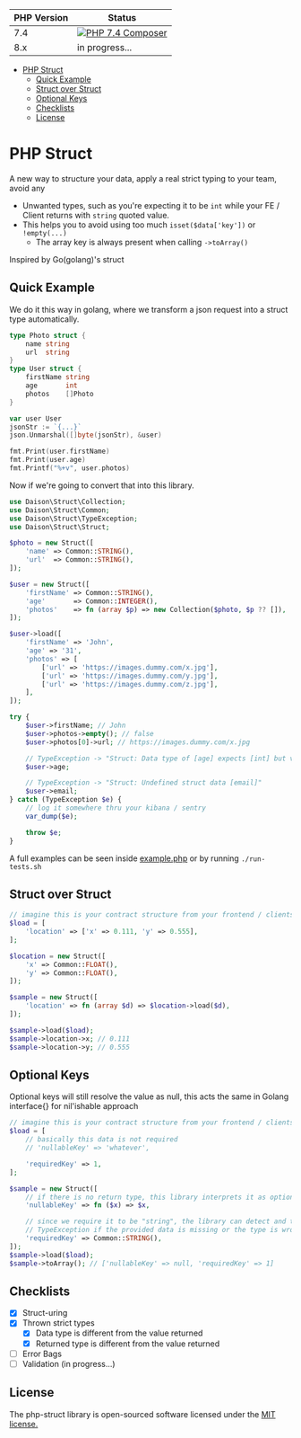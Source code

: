 PHP Version | Status
------------|--------
7.4 | [![PHP 7.4 Composer](https://github.com/daison12006013/php-struct/actions/workflows/php7.4.yml/badge.svg)](https://github.com/daison12006013/php-struct/actions/workflows/php7.4.yml)
8.x | in progress...

- [PHP Struct](#php-struct)
  - [Quick Example](#quick-example)
  - [Struct over Struct](#struct-over-struct)
  - [Optional Keys](#optional-keys)
  - [Checklists](#checklists)
  - [License](#license)

# PHP Struct

A new way to structure your data, apply a real strict typing to your team, avoid any

- Unwanted types, such as you're expecting it to be `int` while your FE / Client returns with `string` quoted value.
- This helps you to avoid using too much `isset($data['key'])` or `!empty(...)`
  - The array key is always present when calling `->toArray()`

Inspired by Go(golang)'s struct

## Quick Example

We do it this way in golang, where we transform a json request into a struct type automatically.

```go
type Photo struct {
    name string
    url  string
}
type User struct {
    firstName string
    age       int
    photos    []Photo
}

var user User
jsonStr := `{...}`
json.Unmarshal([]byte(jsonStr), &user)

fmt.Print(user.firstName)
fmt.Print(user.age)
fmt.Printf("%+v", user.photos)
```

Now if we're going to convert that into this library.

```php
use Daison\Struct\Collection;
use Daison\Struct\Common;
use Daison\Struct\TypeException;
use Daison\Struct\Struct;

$photo = new Struct([
    'name' => Common::STRING(),
    'url'  => Common::STRING(),
]);

$user = new Struct([
    'firstName' => Common::STRING(),
    'age'       => Common::INTEGER(),
    'photos'    => fn (array $p) => new Collection($photo, $p ?? []),
]);

$user->load([
    'firstName' => 'John',
    'age' => '31',
    'photos' => [
        ['url' => 'https://images.dummy.com/x.jpg'],
        ['url' => 'https://images.dummy.com/y.jpg'],
        ['url' => 'https://images.dummy.com/z.jpg'],
    ],
]);

try {
    $user->firstName; // John
    $user->photos->empty(); // false
    $user->photos[0]->url; // https://images.dummy.com/x.jpg

    // TypeException -> "Struct: Data type of [age] expects [int] but value is '31' typed [string]"
    $user->age;

    // TypeException -> "Struct: Undefined struct data [email]"
    $user->email;
} catch (TypeException $e) {
    // log it somewhere thru your kibana / sentry
    var_dump($e);

    throw $e;
}
```

A full examples can be seen inside [example.php](example.php) or by running `./run-tests.sh`

## Struct over Struct

```php
// imagine this is your contract structure from your frontend / clients
$load = [
    'location' => ['x' => 0.111, 'y' => 0.555],
];

$location = new Struct([
    'x' => Common::FLOAT(),
    'y' => Common::FLOAT(),
]);

$sample = new Struct([
    'location' => fn (array $d) => $location->load($d),
]);

$sample->load($load);
$sample->location->x; // 0.111
$sample->location->y; // 0.555
```

## Optional Keys

Optional keys will still resolve the value as null, this acts the same in Golang interface{} for nil'ishable approach

```php
// imagine this is your contract structure from your frontend / clients
$load = [
    // basically this data is not required
    // 'nullableKey' => 'whatever',

    'requiredKey' => 1,
];

$sample = new Struct([
    // if there is no return type, this library interprets it as optional or any type.
    'nullableKey' => fn ($x) => $x,

    // since we require it to be "string", the library can detect and throw
    // TypeException if the provided data is missing or the type is wrong
    'requiredKey' => Common::STRING(),
]);
$sample->load($load);
$sample->toArray(); // ['nullableKey' => null, 'requiredKey' => 1]
```

## Checklists

- [x] Struct-uring
- [x] Thrown strict types
  - [x] Data type is different from the value returned
  - [x] Returned type is different from the value returned
- [ ] Error Bags
- [ ] Validation (in progress...)

## License

The php-struct library is open-sourced software licensed under the [MIT license.](/license.md)
